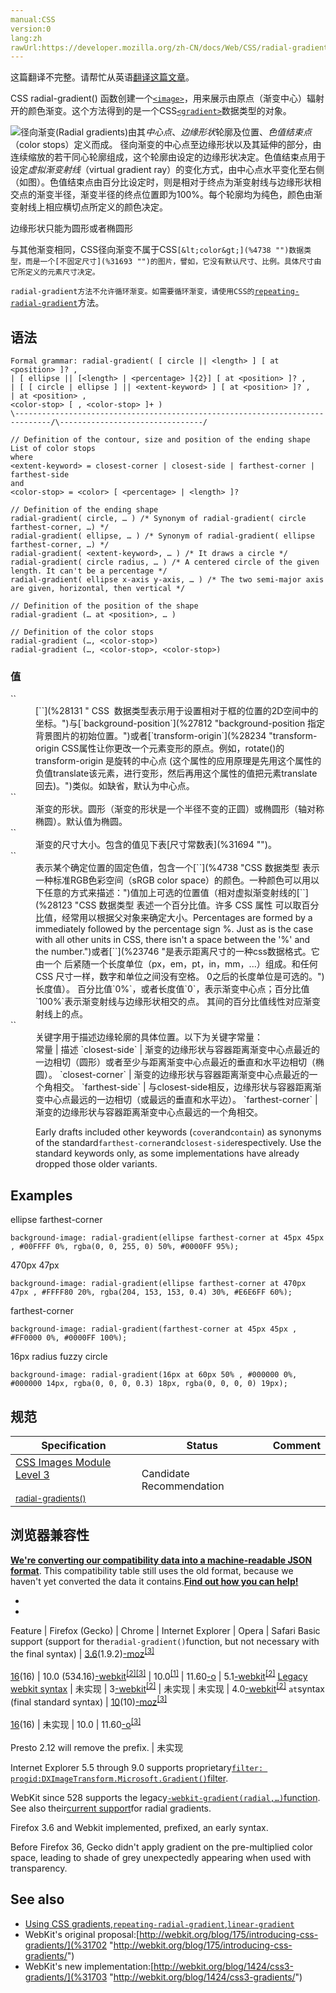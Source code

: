 ```yaml
---
manual:CSS
version:0
lang:zh
rawUrl:https://developer.mozilla.org/zh-CN/docs/Web/CSS/radial-gradient#bc2
---
```




这篇翻译不完整。请帮忙从英语[翻译这篇文章](%31691 "")。






CSS radial-gradient() 函数创建一个[`<image>`](%28003 "CSS的数据类型描述的是2D图形。在CSS中有两种类型的图像：简单的静态图像，经常被一个在使用的URL引用，动态生成的图像，比如DOM树的部分元素样式渐变或者计算样式产生。")，用来展示由原点（渐变中心）辐射开的颜色渐变。这个方法得到的是一个CSS[`<gradient>`](%27975 "<gradient> 数据类型由下列函数定义。")数据类型的对象。



![](%31692 "")径向渐变(Radial gradients)由其*中心点*、*边缘形状*轮廓及位置、*色值结束点*（color stops）定义而成。 径向渐变的中心点至边缘形状以及其延伸的部分，由连续缩放的若干同心轮廓组成，这个轮廓由设定的边缘形状决定。色值结束点用于设定*虚拟渐变射线*（virtual gradient ray）的变化方式，由中心点水平变化至右侧（如图）。色值结束点由百分比设定时，则是相对于终点为渐变射线与边缘形状相交点的渐变半径，渐变半径的终点位置即为100%。每个轮廓均为纯色，颜色由渐变射线上相应横切点所定义的颜色决定。



边缘形状只能为圆形或者椭圆形



与其他渐变相同，CSS径向渐变不属于CSS`[&lt;color&gt;](%4738 "")数据类型，而是一个[不固定尺寸](%31693 "")的图片，譬如，它没有默认尺寸、比例。具体尺寸由它所定义的元素尺寸决定。`



`radial-gradient方法不允许循环渐变。如需要循环渐变，请使用CSS的`[`repeating-radial-gradient`](%28149 "CSS函数repeating-radial-gradient() 创建一个从原点辐射的重复渐变组成的<image> 。它类似于radial-gradient 并且采用相同的参数，但是它会在所有方向上重复颜色，以覆盖其整个容器。函数的结果是  <gradient> 数据类型的对象， 是一种特殊的<image>类型。")方法。


## 语法<a name="语法"></a>

```
Formal grammar: radial-gradient( [ circle || <length> ] [ at <position> ]? ,
| [ ellipse || [<length> | <percentage> ]{2}] [ at <position> ]? ,
| [ [ circle | ellipse ] || <extent-keyword> ] [ at <position> ]? ,
| at <position> ,
<color-stop> [ , <color-stop> ]+ )
\------------------------------------------------------------------------------/\--------------------------------/ 

// Definition of the contour, size and position of the ending shape List of color stops 
where 
<extent-keyword> = closest-corner | closest-side | farthest-corner | farthest-side 
and 
<color-stop> = <color> [ <percentage> | <length> ]? 

// Definition of the ending shape 
radial-gradient( circle, … ) /* Synonym of radial-gradient( circle farthest-corner, …) */ 
radial-gradient( ellipse, … ) /* Synonym of radial-gradient( ellipse farthest-corner, …) */ 
radial-gradient( <extent-keyword>, … ) /* It draws a circle */ 
radial-gradient( circle radius, … ) /* A centered circle of the given length. It can't be a percentage */ 
radial-gradient( ellipse x-axis y-axis, … ) /* The two semi-major axis are given, horizontal, then vertical */ 

// Definition of the position of the shape 
radial-gradient (… at <position>, … ) 

// Definition of the color stops 
radial-gradient (…, <color-stop>) 
radial-gradient (…, <color-stop>, <color-stop>) 
```

### 值<a name="值"></a>
<dl><dt id=''>`<position>`</dt><dd>[`<position>`](%28131 "<position> CSS  数据类型表示用于设置相对于框的位置的2D空间中的坐标。")与[`background-position`](%27812 "background-position 指定背景图片的初始位置。")或者[`transform-origin`](%28234 "transform-origin CSS属性让你更改一个元素变形的原点。例如，rotate()的transform-origin 是旋转的中心点 (这个属性的应用原理是先用这个属性的负值translate该元素，进行变形，然后再用这个属性的值把元素translate回去)。")类似。如缺省，默认为中心点。</dd><dt id=''>`<shape>`</dt><dd>渐变的形状。圆形（渐变的形状是一个半径不变的正圆）或椭圆形（轴对称椭圆）。默认值为椭圆。</dd><dt id=''>`<size>`</dt><dd>渐变的尺寸大小。包含的值见下表[尺寸常数表](%31694 "")。</dd><dt id=''>`<color-stop>`</dt><dd>表示某个确定位置的固定色值，包含一个[`<color>`](%4738 "CSS 数据类型 <color> 表示一种标准RGB色彩空间（sRGB color space）的颜色。一种颜色可以用以下任意的方式来描述：")值加上可选的位置值（相对虚拟渐变射线的[`<percentage>`](%28123 "CSS 数据类型 <percentage> 表述一个百分比值。许多 CSS 属性 可以取百分比值，经常用以根据父对象来确定大小。Percentages are formed by a <number> immediately followed by the percentage sign %. Just as is the case with all other units in CSS, there isn't a space between the '%' and the number.")或者[`<length>`](%23746 "是表示距离尺寸的一种css数据格式。它由一个 <number> 后紧随一个长度单位（px，em，pt，in，mm，...）组成。和任何 CSS 尺寸一样，数字和单位之间没有空格。<number> 0之后的长度单位是可选的。")长度值）。 百分比值`0%`，或者长度值`0`，表示渐变中心点；百分比值`100%`表示渐变射线与边缘形状相交的点。 其间的百分比值线性对应渐变射线上的点。</dd><dt id=''>`<extent-keyword>`</dt><dd>关键字用于描述边缘轮廓的具体位置。以下为关键字常量：</dd><dd>
常量 | 描述 
`closest-side` | 渐变的边缘形状与容器距离渐变中心点最近的一边相切（圆形）或者至少与距离渐变中心点最近的垂直和水平边相切（椭圆）。 
`closest-corner` | 渐变的边缘形状与容器距离渐变中心点最近的一个角相交。 
`farthest-side` | 与closest-side相反，边缘形状与容器距离渐变中心点最远的一边相切（或最远的垂直和水平边）。 
`farthest-corner` | 渐变的边缘形状与容器距离渐变中心点最远的一个角相交。 

Early drafts included other keywords (`cover`and`contain`) as synonyms of the standard`farthest-corner`and`closest-side`respectively. Use the standard keywords only, as some implementations have already dropped those older variants.</dd></dl>
## Examples<a name="Examples"></a>
ellipse farthest-corner

```
background-image: radial-gradient(ellipse farthest-corner at 45px 45px , #00FFFF 0%, rgba(0, 0, 255, 0) 50%, #0000FF 95%);
```
470px 47px

```
background-image: radial-gradient(ellipse farthest-corner at 470px 47px , #FFFF80 20%, rgba(204, 153, 153, 0.4) 30%, #E6E6FF 60%);
```
farthest-corner

```
background-image: radial-gradient(farthest-corner at 45px 45px , #FF0000 0%, #0000FF 100%);
```
16px radius fuzzy circle

```
background-image: radial-gradient(16px at 60px 50% , #000000 0%, #000000 14px, rgba(0, 0, 0, 0.3) 18px, rgba(0, 0, 0, 0) 19px);
```

## 规范<a name="规范"></a>

Specification | Status | Comment 
 ---  |  ---  |  ---  | 
[CSS Images Module Level 3<br></br><small>radial-gradients()</small>](%31695 "") | Candidate Recommendation |  


## 浏览器兼容性<a name="浏览器兼容性"></a>


**[We&#39;re converting our compatibility data into a machine-readable JSON format](%3344 "")**. This compatibility table still uses the old format, because we haven&#39;t yet converted the data it contains.**[Find out how you can help!](%3392 "")**


* 
* 

Feature | Firefox (Gecko) | Chrome | Internet Explorer | Opera | Safari 
Basic support (support for the`radial-gradient()`function, but not necessary with the final syntax) | [3.6](%4744 "Released on 2010-01-21.")(1.9.2)[-moz](%3568 "The name of this feature is prefixed with '-moz' as this browser considers it experimental")<sup>[[3]](%31696 "")</sup><br></br>[16](%4098 "Released on 2012-10-09.")(16) | 10.0 (534.16)[-webkit](%3568 "The name of this feature is prefixed with '-webkit' as this browser considers it experimental")<sup>[[2]](%31697 "")</sup><sup>[[3]](%31696 "")</sup> | 10.0<sup>[[1]](%31698 "")</sup> | 11.60[-o](%3568 "The name of this feature is prefixed with '-o' as this browser considers it experimental") | 5.1[-webkit](%3568 "The name of this feature is prefixed with '-webkit' as this browser considers it experimental")<sup>[[2]](%31697 "")</sup> 
[Legacy webkit syntax](%30764 "")<i></i> | 未实现 | 3[-webkit](%3568 "The name of this feature is prefixed with '-webkit' as this browser considers it experimental")<sup>[[2]](%31697 "")</sup> | 未实现 | 未实现 | 4.0[-webkit](%3568 "The name of this feature is prefixed with '-webkit' as this browser considers it experimental")<sup>[[2]](%31697 "")</sup> 
`at`syntax (final standard syntax) | [10](%4097 "Released on 2012-01-31.")(10)[-moz](%3568 "The name of this feature is prefixed with '-moz' as this browser considers it experimental")<sup>[[3]](%31696 "")</sup><br></br>[16](%4098 "Released on 2012-10-09.")(16) | 未实现 | 10.0 | 11.60[-o](%3568 "The name of this feature is prefixed with '-o' as this browser considers it experimental")<sup>[[3]](%31696 "")</sup><br></br>Presto 2.12 will remove the prefix. | 未实现 





<sup></sup>Internet Explorer 5.5 through 9.0 supports proprietary[`filter: progid:DXImageTransform.Microsoft.Gradient()`filter](%30772 "").



<sup></sup>WebKit since 528 supports the legacy[`-webkit-gradient(radial,…)`function](%31699 ""). See also their[current support](%31700 "https://developer.apple.com/library/safari/#documentation/InternetWeb/Conceptual/SafariVisualEffectsProgGuide/Gradients/Gradient.html#//apple_ref/doc/uid/TP40008032-CH10-SW15")for radial gradients.



<sup></sup>Firefox 3.6 and Webkit implemented, prefixed, an early syntax.



<sup></sup>Before Firefox 36, Gecko didn&#39;t apply gradient on the pre-multiplied color space, leading to shade of grey unexpectedly appearing when used with transparency.


## See also<a name="See_also"></a>

* [Using CSS gradients](%31701 "en/Using gradients"),[`repeating-radial-gradient`](%28149 "CSS函数repeating-radial-gradient() 创建一个从原点辐射的重复渐变组成的<image> 。它类似于radial-gradient 并且采用相同的参数，但是它会在所有方向上重复颜色，以覆盖其整个容器。函数的结果是  <gradient> 数据类型的对象， 是一种特殊的<image>类型。"),[`linear-gradient`](%28031 "CSS linear-gradiend() 函数用于创建一个表示两种或多种颜色线性渐变的图片。其结果属于<gradient>数据类型，是一种特别的<image>数据类型。")
* WebKit&#39;s original proposal:[http://webkit.org/blog/175/introducing-css-gradients/](%31702 "http://webkit.org/blog/175/introducing-css-gradients/")
* WebKit&#39;s new implementation:[http://webkit.org/blog/1424/css3-gradients/](%31703 "http://webkit.org/blog/1424/css3-gradients/")



